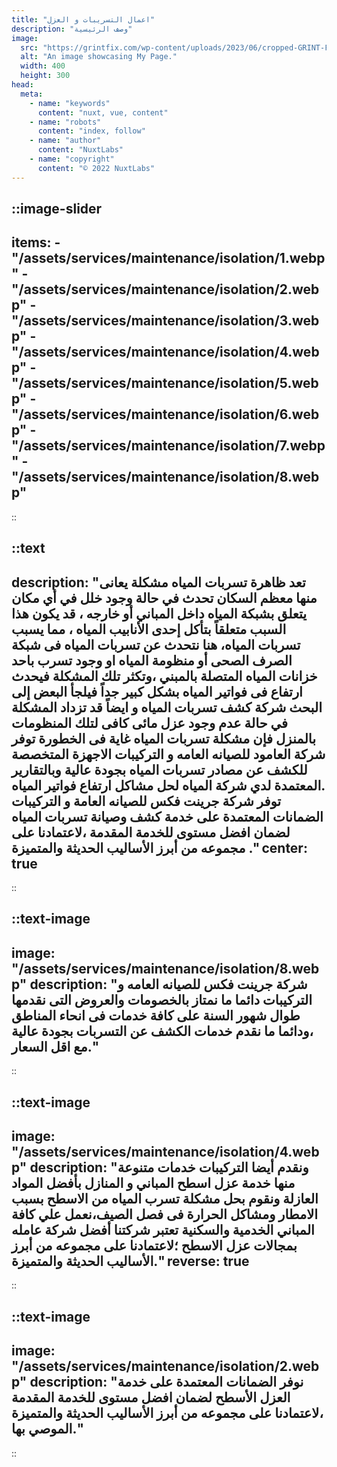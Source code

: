 ```yaml
---
title: "اعمال التسريبات و العزل"
description: "وصف الرئيسية"
image:
  src: "https://grintfix.com/wp-content/uploads/2023/06/cropped-GRINT-FIX--e1690822820604.png"
  alt: "An image showcasing My Page."
  width: 400
  height: 300
head:
  meta:
    - name: "keywords"
      content: "nuxt, vue, content"
    - name: "robots"
      content: "index, follow"
    - name: "author"
      content: "NuxtLabs"
    - name: "copyright"
      content: "© 2022 NuxtLabs"
---
```


::image-slider
---
items: 
    - "/assets/services/maintenance/isolation/1.webp"
    - "/assets/services/maintenance/isolation/2.webp"
    - "/assets/services/maintenance/isolation/3.webp"
    - "/assets/services/maintenance/isolation/4.webp"
    - "/assets/services/maintenance/isolation/5.webp"
    - "/assets/services/maintenance/isolation/6.webp"
    - "/assets/services/maintenance/isolation/7.webp"
    - "/assets/services/maintenance/isolation/8.webp"
---
::


::text
---
description: "تعد ظاهرة تسربات المياه مشكلة يعانى منها معظم السكان تحدث في حالة وجود خلل في أي مكان يتعلق بشبكة المياه داخل المباني أو خارجه ، قد يكون هذا السبب متعلقاً بتأكل إحدى الأنابيب المياه ، مما يسبب تسربات المياه، هنا نتحدث عن تسربات المياه فى شبكة الصرف الصحى أو منظومة المياه او وجود تسرب باحد خزانات المياه المتصلة بالمبني ،وتكثر تلك المشكلة فيحدث ارتفاع فى فواتير المياه بشكل كبير جداً فيلجأ البعض إلى البحث شركة كشف تسربات المياه و ايضاً قد تزداد المشكلة في حالة عدم وجود عزل مائى كافى لتلك المنظومات بالمنزل فإن مشكلة تسربات المياه غاية فى الخطورة توفر شركة العامود للصيانه العامه و التركيبات الاجهزة المتخصصة للكشف عن مصادر تسربات المياه بجودة عالية وبالتقارير المعتمدة لدي شركة المياه لحل مشاكل ارتفاع فواتير المياه.<br />
توفر شركة جرينت فكس للصيانه العامة و التركيبات الضمانات المعتمدة على خدمة كشف وصيانة تسربات المياه لضمان افضل مستوى للخدمة المقدمة ،لاعتمادنا على مجموعه من أبرز الأساليب الحديثة والمتميزة ."
center: true
---
::

::text-image
---
image: "/assets/services/maintenance/isolation/8.webp"
description: "شركة جرينت فكس للصيانه العامه و التركيبات دائما ما نمتاز بالخصومات والعروض التى نقدمها طوال شهور السنة على كافة خدمات فى انحاء المناطق ،ودائما ما نقدم خدمات الكشف عن التسربات بجودة عالية مع اقل السعار."
---
::

::text-image
---
image: "/assets/services/maintenance/isolation/4.webp"
description: "ونقدم أيضا التركيبات خدمات متنوعة منها خدمة عزل اسطح المباني و المنازل بأفضل المواد العازلة ونقوم بحل مشكلة تسرب المياه من الاسطح بسبب الامطار ومشاكل الحرارة فى فصل الصيف،نعمل علي كافة المباني الخدمية والسكنية تعتبر شركتنا أفضل شركة عامله بمجالات عزل الاسطح ؛لاعتمادنا على مجموعه من أبرز الأساليب الحديثة والمتميزة."
reverse: true
---
::

::text-image
---
image: "/assets/services/maintenance/isolation/2.webp"
description: "نوفر الضمانات المعتمدة على خدمة العزل الأسطح لضمان افضل مستوى للخدمة المقدمة ،لاعتمادنا على مجموعه من أبرز الأساليب الحديثة والمتميزة الموصي بها."
---
::
